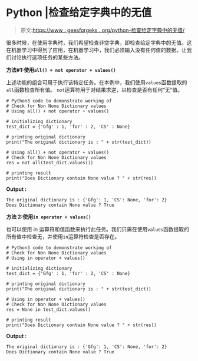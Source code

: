 # Python |检查给定字典中的无值

> 原文:[https://www . geesforgeks . org/python-检查给定字典中的无值/](https://www.geeksforgeeks.org/python-check-for-none-values-in-given-dictionary/)

很多时候，在使用字典时，我们希望检查非空字典，即检查给定字典中的无值。这在机器学习中得到了应用，在机器学习中，我们必须输入没有任何值的数据。让我们讨论执行这项任务的某些方法。

**方法#1:使用`all() + not operator + values()`**

上述功能的组合可用于执行该特定任务。在本例中，我们使用`values`函数提取的`all`函数检查所有值。 `not`运算符用于对结果求逆，以检查是否有任何“无”值。

```
# Python3 code to demonstrate working of
# Check for Non None Dictionary values
# Using all() + not operator + values()

# initializing dictionary
test_dict = {'Gfg' : 1, 'for' : 2, 'CS' : None}

# printing original dictionary
print("The original dictionary is : " + str(test_dict))

# Using all() + not operator + values()
# Check for Non None Dictionary values
res = not all(test_dict.values())

# printing result 
print("Does Dictionary contain None value ? " + str(res))
```

**Output :**

```
The original dictionary is : {'Gfg': 1, 'CS': None, 'for': 2}
Does Dictionary contain None value ? True

```

**方法 2:使用`in operator + values()`**

也可以使用 in 运算符和值函数来执行此任务。我们只需在使用`values`函数提取的所有值中检查无，并使用`in`运算符检查是否存在。

```
# Python3 code to demonstrate working of
# Check for Non None Dictionary values
# Using in operator + values()

# initializing dictionary
test_dict = {'Gfg' : 1, 'for' : 2, 'CS' : None}

# printing original dictionary
print("The original dictionary is : " + str(test_dict))

# Using in operator + values()
# Check for Non None Dictionary values
res = None in test_dict.values()

# printing result 
print("Does Dictionary contain None value ? " + str(res))
```

**Output :**

```
The original dictionary is : {'Gfg': 1, 'CS': None, 'for': 2}
Does Dictionary contain None value ? True

```